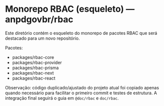# Monorepo RBAC (esqueleto) — anpdgovbr/rbac

Este diretório contém o esqueleto do monorepo de pacotes RBAC que será destacado para um novo repositório.

Pacotes:

- packages/rbac-core
- packages/rbac-provider
- packages/rbac-prisma
- packages/rbac-next
- packages/rbac-react

Observação: código duplicado/ajustado do projeto atual foi copiado apenas quando necessário para facilitar o primeiro commit e testes de estrutura. A integração final seguirá o guia em `@doc/rbac` e `doc/rbac`.
